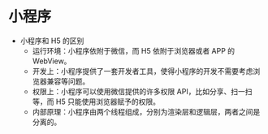 # 小程序

- 小程序和 H5 的区别
  - 运行环境：小程序依附于微信，而 H5 依附于浏览器或者 APP 的 WebView。
  - 开发上：小程序提供了一套开发者工具，使得小程序的开发不需要考虑浏览器兼容等问题。
  - 权限上：小程序可以使用微信提供的许多权限 API，比如分享、扫一扫等，而 H5 只能使用浏览器赋予的权限。
  - 内部原理：小程序由两个线程组成，分别为渲染层和逻辑层，两者之间是分离的。